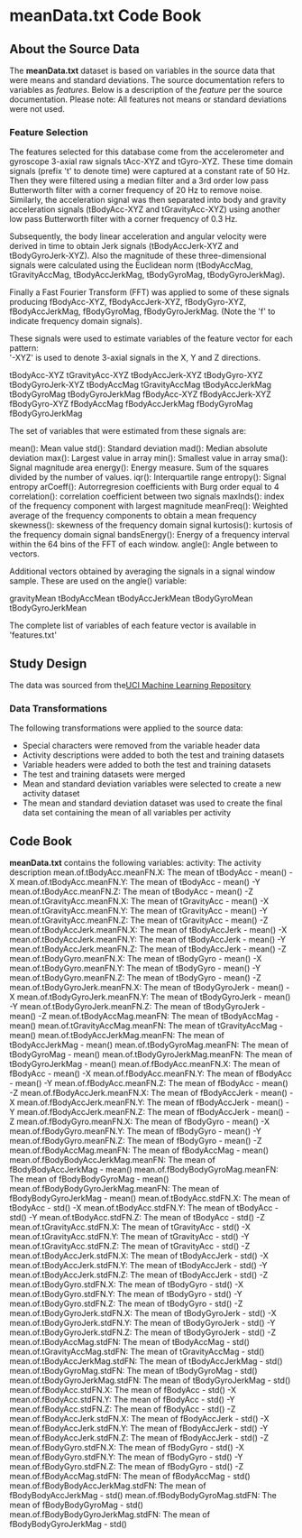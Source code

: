 # meanData.txt Code Book

## About the Source Data

The **meanData.txt** dataset is based on variables in the source data that were means and standard deviations. The source documentation refers to variables as *features*. Below is a description of the *feature* per the source documentation. Please note: All features not means or standard deviations were not used.

### Feature Selection 

The features selected for this database come from the accelerometer and gyroscope 3-axial raw signals tAcc-XYZ and tGyro-XYZ. These time domain signals (prefix 't' to denote time) were captured at a constant rate of 50 Hz. Then they were filtered using a median filter and a 3rd order low pass Butterworth filter with a corner frequency of 20 Hz to remove noise. Similarly, the acceleration signal was then separated into body and gravity acceleration signals (tBodyAcc-XYZ and tGravityAcc-XYZ) using another low pass Butterworth filter with a corner frequency of 0.3 Hz. 

Subsequently, the body linear acceleration and angular velocity were derived in time to obtain Jerk signals (tBodyAccJerk-XYZ and tBodyGyroJerk-XYZ). Also the magnitude of these three-dimensional signals were calculated using the Euclidean norm (tBodyAccMag, tGravityAccMag, tBodyAccJerkMag, tBodyGyroMag, tBodyGyroJerkMag). 

Finally a Fast Fourier Transform (FFT) was applied to some of these signals producing fBodyAcc-XYZ, fBodyAccJerk-XYZ, fBodyGyro-XYZ, fBodyAccJerkMag, fBodyGyroMag, fBodyGyroJerkMag. (Note the 'f' to indicate frequency domain signals). 

These signals were used to estimate variables of the feature vector for each pattern:  
'-XYZ' is used to denote 3-axial signals in the X, Y and Z directions.

tBodyAcc-XYZ
tGravityAcc-XYZ
tBodyAccJerk-XYZ
tBodyGyro-XYZ
tBodyGyroJerk-XYZ
tBodyAccMag
tGravityAccMag
tBodyAccJerkMag
tBodyGyroMag
tBodyGyroJerkMag
fBodyAcc-XYZ
fBodyAccJerk-XYZ
fBodyGyro-XYZ
fBodyAccMag
fBodyAccJerkMag
fBodyGyroMag
fBodyGyroJerkMag

The set of variables that were estimated from these signals are: 

mean(): Mean value
std(): Standard deviation
mad(): Median absolute deviation 
max(): Largest value in array
min(): Smallest value in array
sma(): Signal magnitude area
energy(): Energy measure. Sum of the squares divided by the number of values. 
iqr(): Interquartile range 
entropy(): Signal entropy
arCoeff(): Autorregresion coefficients with Burg order equal to 4
correlation(): correlation coefficient between two signals
maxInds(): index of the frequency component with largest magnitude
meanFreq(): Weighted average of the frequency components to obtain a mean frequency
skewness(): skewness of the frequency domain signal 
kurtosis(): kurtosis of the frequency domain signal 
bandsEnergy(): Energy of a frequency interval within the 64 bins of the FFT of each window.
angle(): Angle between to vectors.

Additional vectors obtained by averaging the signals in a signal window sample. These are used on the angle() variable:

gravityMean
tBodyAccMean
tBodyAccJerkMean
tBodyGyroMean
tBodyGyroJerkMean

The complete list of variables of each feature vector is available in 'features.txt'

## Study Design

The data was sourced from the[UCI Machine Learning Repository](http://archive.ics.uci.edu/ml/datasets/Human+Activity+Recognition+Using+Smartphones)
### Data Transformations
The following transformations were applied to the source data:
- Special characters were removed from the variable header data
- Activity descriptions were added to both the test and training datasets
- Variable headers were added to both the test and training datasets
- The test and training datasets were merged
- Mean and standard deviation variables were selected to create a new activity dataset
- The mean and standard deviation dataset was used to create the final data set containing the mean of all variables per activity

## Code Book
**meanData.txt** contains the following variables:
activity: The activity description
mean.of.tBodyAcc.meanFN.X: The mean of tBodyAcc - mean() -X
mean.of.tBodyAcc.meanFN.Y: The mean of tBodyAcc - mean() -Y
mean.of.tBodyAcc.meanFN.Z: The mean of tBodyAcc - mean() -Z
mean.of.tGravityAcc.meanFN.X: The mean of tGravityAcc - mean() -X
mean.of.tGravityAcc.meanFN.Y: The mean of tGravityAcc - mean() -Y
mean.of.tGravityAcc.meanFN.Z: The mean of tGravityAcc - mean() -Z
mean.of.tBodyAccJerk.meanFN.X: The mean of tBodyAccJerk - mean() -X
mean.of.tBodyAccJerk.meanFN.Y: The mean of tBodyAccJerk - mean() -Y
mean.of.tBodyAccJerk.meanFN.Z: The mean of tBodyAccJerk - mean() -Z
mean.of.tBodyGyro.meanFN.X: The mean of tBodyGyro - mean() -X
mean.of.tBodyGyro.meanFN.Y: The mean of tBodyGyro - mean() -Y
mean.of.tBodyGyro.meanFN.Z: The mean of tBodyGyro - mean() -Z
mean.of.tBodyGyroJerk.meanFN.X: The mean of tBodyGyroJerk - mean() -X
mean.of.tBodyGyroJerk.meanFN.Y: The mean of tBodyGyroJerk - mean() -Y
mean.of.tBodyGyroJerk.meanFN.Z: The mean of tBodyGyroJerk - mean() -Z
mean.of.tBodyAccMag.meanFN: The mean of tBodyAccMag - mean()
mean.of.tGravityAccMag.meanFN: The mean of tGravityAccMag - mean()
mean.of.tBodyAccJerkMag.meanFN: The mean of tBodyAccJerkMag - mean()
mean.of.tBodyGyroMag.meanFN: The mean of tBodyGyroMag - mean()
mean.of.tBodyGyroJerkMag.meanFN: The mean of tBodyGyroJerkMag - mean()
mean.of.fBodyAcc.meanFN.X: The mean of fBodyAcc - mean() -X
mean.of.fBodyAcc.meanFN.Y: The mean of fBodyAcc - mean() -Y
mean.of.fBodyAcc.meanFN.Z: The mean of fBodyAcc - mean() -Z
mean.of.fBodyAccJerk.meanFN.X: The mean of fBodyAccJerk - mean() -X
mean.of.fBodyAccJerk.meanFN.Y: The mean of fBodyAccJerk - mean() -Y
mean.of.fBodyAccJerk.meanFN.Z: The mean of fBodyAccJerk - mean() -Z
mean.of.fBodyGyro.meanFN.X: The mean of fBodyGyro - mean() -X
mean.of.fBodyGyro.meanFN.Y: The mean of fBodyGyro - mean() -Y
mean.of.fBodyGyro.meanFN.Z: The mean of fBodyGyro - mean() -Z
mean.of.fBodyAccMag.meanFN: The mean of fBodyAccMag - mean()
mean.of.fBodyBodyAccJerkMag.meanFN: The mean of fBodyBodyAccJerkMag - mean()
mean.of.fBodyBodyGyroMag.meanFN: The mean of fBodyBodyGyroMag - mean()
mean.of.fBodyBodyGyroJerkMag.meanFN: The mean of fBodyBodyGyroJerkMag - mean()
mean.of.tBodyAcc.stdFN.X: The mean of tBodyAcc - std() -X
mean.of.tBodyAcc.stdFN.Y: The mean of tBodyAcc - std() -Y
mean.of.tBodyAcc.stdFN.Z: The mean of tBodyAcc - std() -Z
mean.of.tGravityAcc.stdFN.X: The mean of tGravityAcc - std() -X
mean.of.tGravityAcc.stdFN.Y: The mean of tGravityAcc - std() -Y
mean.of.tGravityAcc.stdFN.Z: The mean of tGravityAcc - std() -Z
mean.of.tBodyAccJerk.stdFN.X: The mean of tBodyAccJerk - std() -X
mean.of.tBodyAccJerk.stdFN.Y: The mean of tBodyAccJerk - std() -Y
mean.of.tBodyAccJerk.stdFN.Z: The mean of tBodyAccJerk - std() -Z
mean.of.tBodyGyro.stdFN.X: The mean of tBodyGyro - std() -X
mean.of.tBodyGyro.stdFN.Y: The mean of tBodyGyro - std() -Y
mean.of.tBodyGyro.stdFN.Z: The mean of tBodyGyro - std() -Z
mean.of.tBodyGyroJerk.stdFN.X: The mean of tBodyGyroJerk - std() -X
mean.of.tBodyGyroJerk.stdFN.Y: The mean of tBodyGyroJerk - std() -Y
mean.of.tBodyGyroJerk.stdFN.Z: The mean of tBodyGyroJerk - std() -Z
mean.of.tBodyAccMag.stdFN: The mean of tBodyAccMag - std()
mean.of.tGravityAccMag.stdFN: The mean of tGravityAccMag - std()
mean.of.tBodyAccJerkMag.stdFN: The mean of tBodyAccJerkMag - std()
mean.of.tBodyGyroMag.stdFN: The mean of tBodyGyroMag - std()
mean.of.tBodyGyroJerkMag.stdFN: The mean of tBodyGyroJerkMag - std()
mean.of.fBodyAcc.stdFN.X: The mean of fBodyAcc - std() -X
mean.of.fBodyAcc.stdFN.Y: The mean of fBodyAcc - std() -Y
mean.of.fBodyAcc.stdFN.Z: The mean of fBodyAcc - std() -Z
mean.of.fBodyAccJerk.stdFN.X: The mean of fBodyAccJerk - std() -X
mean.of.fBodyAccJerk.stdFN.Y: The mean of fBodyAccJerk - std() -Y
mean.of.fBodyAccJerk.stdFN.Z: The mean of fBodyAccJerk - std() -Z
mean.of.fBodyGyro.stdFN.X: The mean of fBodyGyro - std() -X
mean.of.fBodyGyro.stdFN.Y: The mean of fBodyGyro - std() -Y
mean.of.fBodyGyro.stdFN.Z: The mean of fBodyGyro - std() -Z
mean.of.fBodyAccMag.stdFN: The mean of fBodyAccMag - std()
mean.of.fBodyBodyAccJerkMag.stdFN: The mean of fBodyBodyAccJerkMag - std()
mean.of.fBodyBodyGyroMag.stdFN: The mean of fBodyBodyGyroMag - std()
mean.of.fBodyBodyGyroJerkMag.stdFN: The mean of fBodyBodyGyroJerkMag - std()
